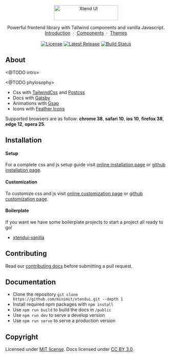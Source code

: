 <p align="center">
  <a href="https://xtendui.com/" style="display: inline-block;">
    <img src="https://raw.githubusercontent.com/minimit/xtendui/master/static/logo.svg" alt="Xtend UI" width="200" height="47">
  </a>
</p>

<p align="center">
  Powerful frontend library with Tailwind components and vanilla Javascript.
  <br/>
  <a href="https://xtendui.com">Introduction</a>&nbsp;&nbsp;·&nbsp;&nbsp;<a href="https://xtendui.com/components">Components</a>&nbsp;&nbsp;·&nbsp;&nbsp;<a href="https://xtendui.com/themes">Themes</a>
  <br/><br/>
  <a href="https://github.com/minimit/xtendui/blob/master/LICENSE" style="display: inline-block;">
    <img src="https://img.shields.io/npm/l/xtendui.svg" alt="License" loading="eager">
  </a>
  <a href="https://www.npmjs.com/package/xtendui" style="display: inline-block;">
    <img src="https://img.shields.io/npm/v/xtendui.svg" alt="Latest Release" loading="eager">
  </a>
  <a href="https://github.com/minimit/xtendui/actions?query=workflow%3ARelease" style="display: inline-block;">
    <img src="https://img.shields.io/github/workflow/status/minimit/xtendui/Release" alt="Build Status" loading="eager">
  </a>
</p>

## About

<@TODO intro>

<@TODO phylosophy>

* Css with [TailwindCss](https://tailwindcss.com/) and [Postcss](https://postcss.org/)
* Docs with [Gatsby](https://www.gatsbyjs.com/)
* Animations with [Gsap](https://greensock.com/gsap/)
* Icons with [Feather Icons](https://feathericons.com/)

Supported browsers are as follow: **chrome 38**, **safari 10**, **ios 10**, **firefox 38**, **edge 12**, **opera 25**.

## Installation

#### Setup

For a complete css and js setup guide visit [online installation page](https://xtendui.com/introduction/getting-started/setup) or [github installation page](https://github.com/minimit/xtendui/blob/master/SETUP.md).

#### Customization

To customize css and js visit [online customization page](https://xtendui.com/introduction/getting-started/customization) or [github customization page](https://github.com/minimit/xtendui/blob/master/CUSTOMIZATION.md).

#### Boilerplate

If you want we have some boilerplate projects to start a project all ready to go!

* [xtendui-vanilla](https://github.com/minimit/xtendui-vanilla)

## Contributing

Read our [contributing docs](https://github.com/minimit/xtendui/blob/master/.github/CONTRIBUTING.md) before submitting a pull request.

## Documentation

* Clone the repository `git clone https://github.com/minimit/xtendui.git --depth 1`
* Install required npm packages with `npm install`
* Use `npm run build` to build the docs in `/public`
* Use `npm run dev` to serve a develop version
* Use `npm run serve` to serve a production version

## Copyright

Licensed under [MIT license](https://github.com/minimit/xtendui/blob/master/LICENSE).
Docs licensed under [CC BY 3.0](https://github.com/minimit/xtendui/blob/master/LICENSE-DOCS).
